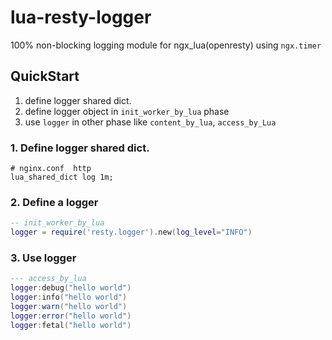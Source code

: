 # lua-resty-logger
100% non-blocking logging module for ngx_lua(openresty) using `ngx.timer`

## QuickStart
1. define logger shared dict.
2. define logger object in `init_worker_by_lua` phase
3. use `logger` in other phase like `content_by_lua`, `access_by_Lua`
### 1. Define logger shared dict.
```nginx
# nginx.conf  http
lua_shared_dict log 1m;
```
### 2. Define a logger
```lua
-- init_worker_by_lua
logger = require('resty.logger').new(log_level="INFO")
```

### 3. Use logger
```lua
--- access_by_lua
logger:debug("hello world")
logger:info("hello world")
logger:warn("hello world")
logger:error("hello world")
logger:fetal("hello world")
```

